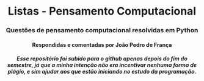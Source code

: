 <h1 align="center">Listas - Pensamento Computacional</h1> 

<h3 align="center"> Questões de pensamento computacional resolvidas em Python </h3>

<h4 align="center"> Respondidas e comentadas por João Pedro de França </h4>

<h5 align="center"> Esse repositório foi subido para o github apenas depois do fim do semestre, já que a minha intenção não era incentivar nenhuma forma de plágio, e sim ajudar aos que estão iniciando no estudo da programação.</h5>
